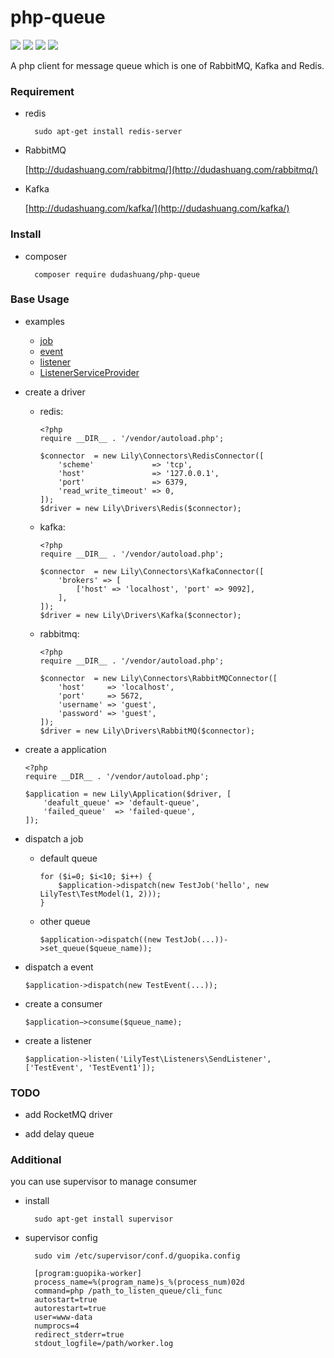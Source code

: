 # php-queue

![](https://img.shields.io/badge/build-passing-brightgreen.svg)
![](https://img.shields.io/badge/php->=7.0.0-red.svg)
![](https://img.shields.io/badge/license-MIT-yellow.svg)
![](https://img.shields.io/badge/version-v1.1.1-blue.svg)

A php client for message queue which is one of RabbitMQ, Kafka and Redis.

### Requirement

- redis

  ```shell
    sudo apt-get install redis-server
  ```

- RabbitMQ

    [http://dudashuang.com/rabbitmq/](http://dudashuang.com/rabbitmq/)

- Kafka

    [http://dudashuang.com/kafka/](http://dudashuang.com/kafka/)

### Install

- composer

  ```shell
    composer require dudashuang/php-queue
  ```

### Base Usage

- examples

  - [job](examples/Jobs/TestJob.php)
  - [event](examples/Events/PaySuccessEvent.php)
  - [listener](examples/Listeners/SendListener.php)
  - [ListenerServiceProvider](examples/ListenerServiceProvider.php)
  
- create a driver

  - redis:
  
    ```
    <?php
    require __DIR__ . '/vendor/autoload.php';
    
    $connector  = new Lily\Connectors\RedisConnector([
        'scheme'             => 'tcp',
        'host'               => '127.0.0.1',
        'port'               => 6379,
        'read_write_timeout' => 0,
    ]);
    $driver = new Lily\Drivers\Redis($connector);
    ```
    
  - kafka:
  
    ```
    <?php
    require __DIR__ . '/vendor/autoload.php';
    
    $connector  = new Lily\Connectors\KafkaConnector([
        'brokers' => [
            ['host' => 'localhost', 'port' => 9092],
        ],
    ]);
    $driver = new Lily\Drivers\Kafka($connector);
    ```
    
  - rabbitmq: 
  
    ```
    <?php
    require __DIR__ . '/vendor/autoload.php';
    
    $connector  = new Lily\Connectors\RabbitMQConnector([
        'host'     => 'localhost',
        'port'     => 5672,
        'username' => 'guest',
        'password' => 'guest',
    ]);
    $driver = new Lily\Drivers\RabbitMQ($connector);
    ```

- create a application 

    ```
    <?php
    require __DIR__ . '/vendor/autoload.php';
        
    $application = new Lily\Application($driver, [
        'deafult_queue' => 'default-queue',
        'failed_queue'  => 'failed-queue',
    ]);
    ```

- dispatch a job

  - default queue

    ```
    for ($i=0; $i<10; $i++) {
        $application->dispatch(new TestJob('hello', new LilyTest\TestModel(1, 2)));
    }
    ```

  - other queue

    ```
    $application->dispatch((new TestJob(...))->set_queue($queue_name));
    ```

- dispatch a event

  ```
  $application->dispatch(new TestEvent(...));
  ```

- create a consumer

  ```
  $application−>consume($queue_name);
  ```

- create a listener

  ```
  $application->listen('LilyTest\Listeners\SendListener', ['TestEvent', 'TestEvent1']);
  ```

### TODO

- add RocketMQ driver

- add delay queue

### Additional

you can use supervisor to manage consumer

- install 

  ```shell
    sudo apt-get install supervisor
  ```

- supervisor config

  ```shell
    sudo vim /etc/supervisor/conf.d/guopika.config
  ```

  ```
    [program:guopika-worker]
    process_name=%(program_name)s_%(process_num)02d
    command=php /path_to_listen_queue/cli_func
    autostart=true
    autorestart=true
    user=www-data
    numprocs=4
    redirect_stderr=true
    stdout_logfile=/path/worker.log
  ```
